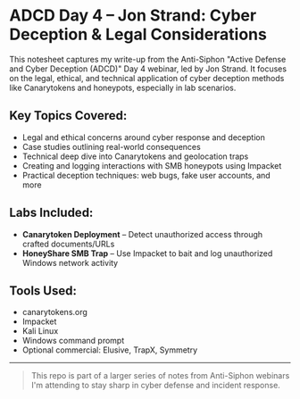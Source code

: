 # ADCD Day 4 – Jon Strand: Cyber Deception & Legal Considerations

This notesheet captures my write-up from the Anti-Siphon "Active Defense and Cyber Deception (ADCD)" Day 4 webinar, led by Jon Strand. It focuses on the legal, ethical, and technical application of cyber deception methods like Canarytokens and honeypots, especially in lab scenarios.

## Key Topics Covered:
- Legal and ethical concerns around cyber response and deception
- Case studies outlining real-world consequences
- Technical deep dive into Canarytokens and geolocation traps
- Creating and logging interactions with SMB honeypots using Impacket
- Practical deception techniques: web bugs, fake user accounts, and more

## Labs Included:
- **Canarytoken Deployment** – Detect unauthorized access through crafted documents/URLs
- **HoneyShare SMB Trap** – Use Impacket to bait and log unauthorized Windows network activity

## Tools Used:
- canarytokens.org
- Impacket
- Kali Linux
- Windows command prompt
- Optional commercial: Elusive, TrapX, Symmetry

---

> This repo is part of a larger series of notes from Anti-Siphon webinars I'm attending to stay sharp in cyber defense and incident response.  
